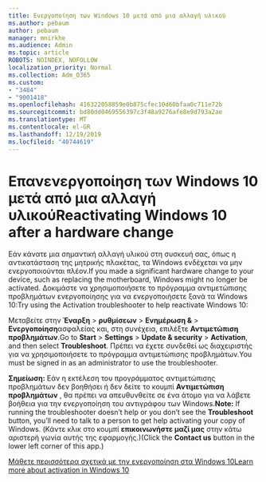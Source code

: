 ```yaml
---
title: Ενεργοποίηση των Windows 10 μετά από μια αλλαγή υλικού
ms.author: pebaum
author: pebaum
manager: mnirkhe
ms.audience: Admin
ms.topic: article
ROBOTS: NOINDEX, NOFOLLOW
localization_priority: Normal
ms.collection: Adm_O365
ms.custom:
- "3484"
- "9001418"
ms.openlocfilehash: 416322058859e0b875cfec10d60bfaa0c711e72b
ms.sourcegitcommit: bd80dd0469556397c3f48a9276afe8e9d793a2ae
ms.translationtype: MT
ms.contentlocale: el-GR
ms.lasthandoff: 12/19/2019
ms.locfileid: "40744619"
---
```

# <a name="reactivating-windows-10-after-a-hardware-change"></a><span data-ttu-id="07222-102">Επανενεργοποίηση των Windows 10 μετά από μια αλλαγή υλικού</span><span class="sxs-lookup"><span data-stu-id="07222-102">Reactivating Windows 10 after a hardware change</span></span>

<span data-ttu-id="07222-103">Εάν κάνατε μια σημαντική αλλαγή υλικού στη συσκευή σας, όπως η αντικατάσταση της μητρικής πλακέτας, τα Windows ενδέχεται να μην ενεργοποιούνται πλέον.</span><span class="sxs-lookup"><span data-stu-id="07222-103">If you made a significant hardware change to your device, such as replacing the motherboard, Windows might no longer be activated.</span></span> <span data-ttu-id="07222-104">Δοκιμάστε να χρησιμοποιήσετε το πρόγραμμα αντιμετώπισης προβλημάτων ενεργοποίησης για να ενεργοποιήσετε ξανά τα Windows 10:</span><span class="sxs-lookup"><span data-stu-id="07222-104">Try using the Activation troubleshooter to help reactivate Windows 10:</span></span>

<span data-ttu-id="07222-105">Μεταβείτε στην **Έναρξη** > **ρυθμίσεων** > **Ενημέρωση &** > **Ενεργοποίηση**ασφαλείας και, στη συνέχεια, επιλέξτε **Αντιμετώπιση προβλημάτων**.</span><span class="sxs-lookup"><span data-stu-id="07222-105">Go to **Start** > **Settings** > **Update & security** > **Activation**, and then select **Troubleshoot**.</span></span> <span data-ttu-id="07222-106">Πρέπει να έχετε συνδεθεί ως διαχειριστής για να χρησιμοποιήσετε το πρόγραμμα αντιμετώπισης προβλημάτων.</span><span class="sxs-lookup"><span data-stu-id="07222-106">You must be signed in as an administrator to use the troubleshooter.</span></span>

<span data-ttu-id="07222-107">**Σημείωση:** Εάν η εκτέλεση του προγράμματος αντιμετώπισης προβλημάτων δεν βοηθήσει ή δεν δείτε το κουμπί **Αντιμετώπιση προβλημάτων** , θα πρέπει να απευθυνθείτε σε ένα άτομο για να λάβετε βοήθεια για την ενεργοποίηση του αντιγράφου των Windows.</span><span class="sxs-lookup"><span data-stu-id="07222-107">**Note:** If running the troubleshooter doesn’t help or you don’t see the **Troubleshoot** button, you’ll need to talk to a person to get help activating your copy of Windows.</span></span> <span data-ttu-id="07222-108">(Κάντε κλικ στο κουμπί **επικοινωνήστε μαζί μας** στην κάτω αριστερή γωνία αυτής της εφαρμογής.)</span><span class="sxs-lookup"><span data-stu-id="07222-108">(Click the **Contact us** button in the lower left corner of this app.)</span></span>

[<span data-ttu-id="07222-109">Μάθετε περισσότερα σχετικά με την ενεργοποίηση στα Windows 10</span><span class="sxs-lookup"><span data-stu-id="07222-109">Learn more about activation in Windows 10</span></span>](https://support.microsoft.com/help/12440/windows-10-activate)
